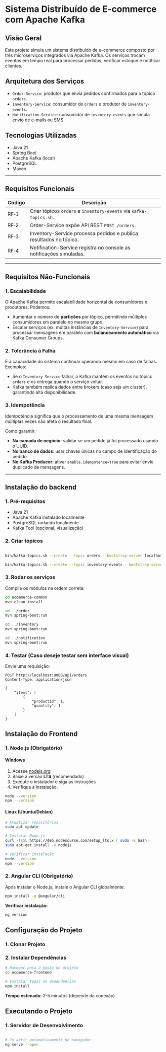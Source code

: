 
# Sistema Distribuído de E-commerce com Apache Kafka

##  Visão Geral

Este projeto simula um sistema distribuído de e-commerce composto por três microserviços integrados via Apache Kafka. Os serviços trocam eventos em tempo real para processar pedidos, verificar estoque e notificar clientes.

##  Arquitetura dos Serviços

- `Order-Service`: produtor que envia pedidos confirmados para o tópico `orders`.
- `Inventory-Service`: consumidor de `orders` e produtor de `inventory-events`.
- `Notification-Service`: consumidor de `inventory-events` que simula envio de e-mails ou SMS.

##  Tecnologias Utilizadas

- Java 21
- Spring Boot
- Apache Kafka (local)
- PostgreSQL
- Maven

---

## Requisitos Funcionais

| Código | Descrição |
|--------|-----------|
| RF‑1   | Criar tópicos `orders` e `inventory-events` via `kafka-topics.sh`. |
| RF‑2   | Order-Service expõe API REST `POST /orders`. |
| RF‑3   | Inventory-Service processa pedidos e publica resultados no tópico. |
| RF‑4   | Notification-Service registra no console as notificações simuladas. |

---

##  Requisitos Não-Funcionais

### 1. Escalabilidade

O Apache Kafka permite escalabilidade horizontal de consumidores e produtores. Podemos:

- Aumentar o número de **partições** por tópico, permitindo múltiplos consumidores em paralelo no mesmo grupo.
- Escalar serviços (ex: múltas instâncias de `Inventory-Service`) para processar mensagens em paralelo com **balanceamento automático** via Kafka Consumer Groups.

### 2. Tolerância à Falha

É a capacidade do sistema continuar operando mesmo em caso de falhas. Exemplos:

- Se o `Inventory-Service` falhar, o Kafka mantém os eventos no tópico `orders` e os entrega quando o serviço voltar.
- Kafka também replica dados entre brokers (caso seja um cluster), garantindo alta disponibilidade.

### 3. Idempotência

Idempotência significa que o processamento de uma mesma mensagem múltiplas vezes não afeta o resultado final.

Como garantir:

- **Na camada de negócio**: validar se um pedido já foi processado usando o UUID.
- **No banco de dados**: usar chaves únicas no campo de identificação do pedido.
- **No Kafka Producer**: ativar `enable.idempotence=true` para evitar envio duplicado de mensagens.

---

## Instalação do backend

### 1. Pré-requisitos

- Java 21
- Apache Kafka instalado localmente
- PostgreSQL rodando localmente
- Kafka Tool (opcional, visualização)

### 2. Criar tópicos

```bash

bin/kafka-topics.sh --create --topic orders --bootstrap-server localhost:9092 --partitions 3 --replication-factor 1

bin/kafka-topics.sh --create --topic inventory-events --bootstrap-server localhost:9092 --partitions 3 --replication-factor 1
```

### 3. Rodar os serviços

Compile os módulos na ordem correta:

```bash
cd ecommerce-common
mvn clean install

cd ../order
mvn spring-boot:run

cd ../inventory
mvn spring-boot:run

cd ../notification
mvn spring-boot:run
```

### 4. Testar (Caso deseje testar sem interface visual)

Envie uma requisição:

```http
POST http://localhost:8080/api/orders
Content-Type: application/json

{
    "items": [
        {
            "productId": 1,
            "quantity": 1
        }
    ]
}
```

## Instalação do Frontend

### 1. Node.js (Obrigatório)

#### **Windows**
1. Acesse [nodejs.org](https://nodejs.org)
2. Baixe a versão **LTS** (recomendado)
3. Execute o instalador e siga as instruções
4. Verifique a instalação:
```bash
node --version
npm --version
```

#### **Linux (Ubuntu/Debian)**
```bash
# Atualizar repositórios
sudo apt update

# Instalar Node.js
curl -fsSL https://deb.nodesource.com/setup_lts.x | sudo -E bash -
sudo apt-get install -y nodejs

# Verificar instalação
node --version
npm --version
```

### **2. Angular CLI (Obrigatório)**

Após instalar o Node.js, instale o Angular CLI globalmente:

```bash
npm install -g @angular/cli
```

**Verificar instalação:**
```bash
ng version
```

##  Configuração do Projeto

### **1. Clonar Projeto**

### **2. Instalar Dependências**

```bash
# Navegar para a pasta do projeto
cd ecommerce-frontend

# Instalar todas as dependências
npm install
```

**Tempo estimado:** 2-5 minutos (depende da conexão)

##  Executando o Projeto

### **1. Servidor de Desenvolvimento**

```bash

# Ou abrir automaticamente no navegador
ng serve --open
```


